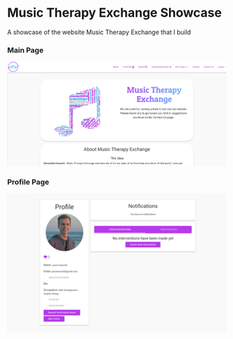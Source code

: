 # Music Therapy Exchange Showcase
A showcase of the website Music Therapy Exchange that I build

### Main Page
![](https://github.com/JasonHassold/Music-Therapy-Exchange-Showcase/blob/master/mtxmain.PNG)

### Profile Page
![](https://github.com/JasonHassold/Music-Therapy-Exchange-Showcase/blob/master/mtxprofile.PNG)
